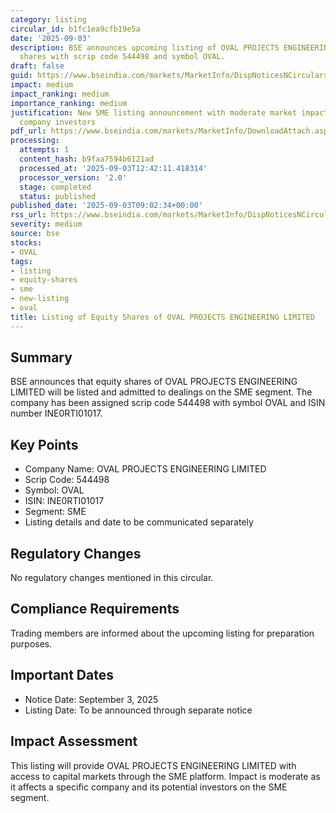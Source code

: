 ```yaml
---
category: listing
circular_id: b1fc1ea9cfb19e5a
date: '2025-09-03'
description: BSE announces upcoming listing of OVAL PROJECTS ENGINEERING LIMITED equity
  shares with scrip code 544498 and symbol OVAL.
draft: false
guid: https://www.bseindia.com/markets/MarketInfo/DispNoticesNCirculars.aspx?Noticeid={CE07CC3F-24E2-47C6-B26E-830A8E25B734}&noticeno=20250903-9&dt=09/03/2025&icount=9&totcount=21&flag=0
impact: medium
impact_ranking: medium
importance_ranking: medium
justification: New SME listing announcement with moderate market impact for specific
  company investors
pdf_url: https://www.bseindia.com/markets/MarketInfo/DownloadAttach.aspx?id=20250903-9&attachedId=
processing:
  attempts: 1
  content_hash: b9faa7594b6121ad
  processed_at: '2025-09-03T12:42:11.418314'
  processor_version: '2.0'
  stage: completed
  status: published
published_date: '2025-09-03T09:02:34+00:00'
rss_url: https://www.bseindia.com/markets/MarketInfo/DispNoticesNCirculars.aspx?Noticeid={CE07CC3F-24E2-47C6-B26E-830A8E25B734}&noticeno=20250903-9&dt=09/03/2025&icount=9&totcount=21&flag=0
severity: medium
source: bse
stocks:
- OVAL
tags:
- listing
- equity-shares
- sme
- new-listing
- oval
title: Listing of Equity Shares of OVAL PROJECTS ENGINEERING LIMITED
---
```


## Summary

BSE announces that equity shares of OVAL PROJECTS ENGINEERING LIMITED will be listed and admitted to dealings on the SME segment. The company has been assigned scrip code 544498 with symbol OVAL and ISIN number INE0RTI01017.

## Key Points

- Company Name: OVAL PROJECTS ENGINEERING LIMITED
- Scrip Code: 544498
- Symbol: OVAL
- ISIN: INE0RTI01017
- Segment: SME
- Listing details and date to be communicated separately

## Regulatory Changes

No regulatory changes mentioned in this circular.

## Compliance Requirements

Trading members are informed about the upcoming listing for preparation purposes.

## Important Dates

- Notice Date: September 3, 2025
- Listing Date: To be announced through separate notice

## Impact Assessment

This listing will provide OVAL PROJECTS ENGINEERING LIMITED with access to capital markets through the SME platform. Impact is moderate as it affects a specific company and its potential investors on the SME segment.